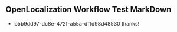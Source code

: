 ## OpenLocalization Workflow Test MarkDown
* b5b9dd97-dc8e-472f-a55a-df1d98d48530 thanks!

<!--HONumber=Jul16_HO3-->


